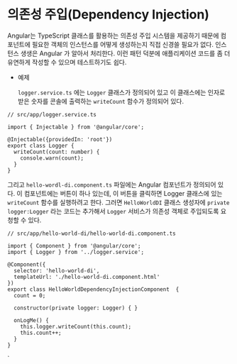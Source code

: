 # 의존성 주입(Dependency Injection)



Angular는 TypeScript 클래스를 활용하는 의존성 주입 시스템을 제공하기 때문에 컴포넌트에 필요한 객체의 인스턴스를 어떻게 생성하는지 직접 신경쓸 필요가 없다. 인스턴스 생생은 Angular 가 알아서 처리한다. 이런 패턴 덕분에 애플리케이션 코드를 좀 더 유연하게 작성할 수 있으며 테스트하기도 쉽다.

- 예제

  `logger.service.ts` 에는 `Logger` 클래스가 정의되어 있고 이 클래스에는 인자로 받은 숫자를 콘솔에 출력하는 `writeCount` 함수가 정의되어 있다.

```tsx
// src/app/logger.service.ts

import { Injectable } from '@angular/core';

@Injectable({providedIn: 'root'})
export class Logger {
  writeCount(count: number) {
    console.warn(count);
  }
}
```

그리고 `hello-wordl-di.component.ts` 파일에는 Angular 컴포넌트가 정의되어 있다. 이 컴포넌트에는 버튼이 하나 있는데, 이 버튼을 클릭하면 Logger 클래스에 있는 `writeCount` 함수를 실행하려고 한다. 그러면 `HelloWorldDI` 클래스 생성자에 `private logger:Logger`  라는 코드는 추가해서 `Logger` 서비스가 의존성 객체로 주입되도록 요청할 수 있다.

```tsx
// src/app/hello-world-di/hello-world-di.component.ts

import { Component } from '@angular/core';
import { Logger } from '../logger.service';

@Component({
  selector: 'hello-world-di',
  templateUrl: './hello-world-di.component.html'
})
export class HelloWorldDependencyInjectionComponent  {
  count = 0;

  constructor(private logger: Logger) { }

  onLogMe() {
    this.logger.writeCount(this.count);
    this.count++;
  }
} 
```

`